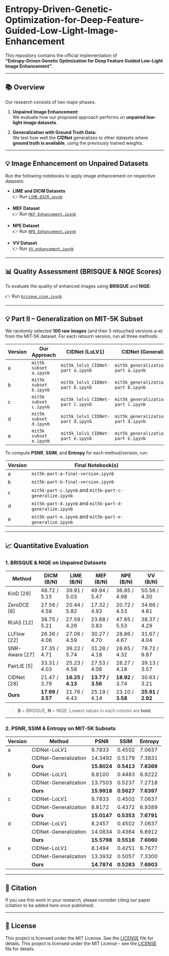 # Entropy-Driven-Genetic-Optimization-for-Deep-Feature-Guided-Low-Light-Image-Enhancement

This repository contains the official implementation of  
**"Entropy-Driven Genetic Optimization for Deep Feature Guided Low-Light Image Enhancement"**.

---

## 📚 Overview

Our research consists of two major phases:

1. **Unpaired Image Enhancement:**  
   We evaluate how our proposed approach performs on **unpaired low-light image datasets**.

2. **Generalization with Ground Truth Data:**  
   We test how well the **CIDNet** generalizes to other datasets where **ground truth is available**, using the previously trained weights.

---

## 💡 Image Enhancement on Unpaired Datasets

Run the following notebooks to apply image enhancement on respective datasets:

- **LIME and DICM Datasets**  
  👉 Run [`LIME-DICM.ipynb`](LIME-DICM.ipynb)

- **MEF Dataset**  
  👉 Run [`MEF Enhancement.ipynb`](MEF%20Enhancement.ipynb)

- **NPE Dataset**  
  👉 Run [`NPE Enhancement.ipynb`](NPE%20Enhancement.ipynb)

- **VV Dataset**  
  👉 Run [`VV_enhancement.ipynb`](VV_enhancement.ipynb)

---

## 📊 Quality Assessment (BRISQUE & NIQE Scores)

To evaluate the quality of enhanced images using **BRISQUE** and **NIQE**:

👉 Run [`brisque,niqe.ipynb`](brisque,niqe.ipynb)

---
## 💡 Part II – Generalization on MIT-5K Subset

We randomly selected **100 raw images** (and their 5 retouched versions a–e) from the MIT-5K dataset. For each retouch version, run all three methods:

| Version | Our Approach                                  | CIDNet (LoLV1)                                        | CIDNet (Generalization)                                 |
|---------|-----------------------------------------------|-------------------------------------------------------|---------------------------------------------------------|
| a       | `mit5k subset a.ipynb`                        | `mit5k_lolv1_CIDNet-part a.ipynb`                     | `mit5k_generalization_CIDNet-part a.ipynb`              |
| b       | `mit5k subset b.ipynb`                        | `mit5k_lolv1_CIDNet-part b.ipynb`                     | `mit5k_generalization_CIDNet-part b.ipynb`              |
| c       | `mit5k subset c.ipynb`                        | `mit5k_lolv1_CIDNet-part c.ipynb`                     | `mit5k_generalization_CIDNet-part c.ipynb`              |
| d       | `mit5k subset d.ipynb`                        | `mit5k_lolv1_CIDNet-part d.ipynb`                     | `mit5k_generalization_CIDNet-part d.ipynb`              |
| e       | `mit5k subset e.ipynb`                        | `mit5k_lolv1_CIDNet-part e.ipynb`                     | `mit5k_generalization_CIDNet-part e.ipynb`              |

To compute **PSNR**, **SSIM**, and **Entropy** for each method/version, run:

| Version | Final Notebook(s)                                                          |
|---------|----------------------------------------------------------------------------|
| a       | `mit5k-part-a-final-version.ipynb`                                         |
| b       | `mit5k-part-b-final-version.ipynb`                                         |
| c       | `mit5k-part-c.ipynb` and `mit5k-part-c-generalize.ipynb`                   |
| d       | `mit5k-part-d.ipynb` and `mit5k-part-d-generalize.ipynb`                   |
| e       | `mit5k-part-e.ipynb` and `mit5k-part-e-generalize.ipynb`                   |

---

## 📈 Quantitative Evaluation

### 1. BRISQUE & NIQE on Unpaired Datasets

| Method         | DICM (B/N)    | LIME (B/N)    | MEF (B/N)     | NPE (B/N)     | VV (B/N)      |
| -------------- | ------------- | ------------- | ------------- | ------------- | ------------- |
| KinD [29]      | 48.72 / 5.15  | 39.91 / 5.03  | 49.94 / 5.47  | 36.85 / 4.98  | 50.56 / 4.30  |
| ZeroDCE [6]    | 27.56 / 4.58  | 20.44 / 5.82  | 17.32 / 4.93  | 20.72 / 4.53  | 34.66 / 4.81  |
| RUAS [12]      | 38.75 / 5.21  | 27.59 / 4.26  | 23.68 / 3.83  | 47.85 / 5.53  | 38.37 / 4.29  |
| LLFlow [22]    | 26.36 / 4.06  | 27.06 / 4.59  | 30.27 / 4.70  | 28.86 / 4.67  | 31.67 / 4.04  |
| SNR-Aware [27] | 37.35 / 4.71  | 39.22 / 5.74  | 31.28 / 4.18  | 26.65 / 4.32  | 78.72 / 9.87  |
| PairLIE [5]    | 33.31 / 4.03  | 25.23 / 4.58  | 27.53 / 4.06  | 28.27 / 4.18  | 39.13 / 3.57  |
| CIDNet [28]    | 21.47 / 3.79  | **16.25 / 4.13**  | **13.77 / 3.56**  | **18.92** / 3.74  | 30.63 / 3.21  |
| **Ours**       | **17.99 / 3.57** | 21.76 / 4.43 | 25.19 / 4.14 | 23.10 / **3.58** | **25.91 / 2.92** |

> **B** = BRISQUE, **N** = NIQE. Lowest values in each column are **bold**.

---

### 2. PSNR, SSIM & Entropy on MIT-5K Subsets

| Version | Method                | PSNR    | SSIM    | Entropy |
| ------- | --------------------- | ------- | ------- | ------- |
| a       | CIDNet-LoLV1          | 9.7833  | 0.4502  | 7.0637  |
|         | CIDNet-Generalization | 14.3492 | 0.5179  | 7.3831  |
|         | **Ours**              | **15.8024** | **0.5413** | **7.6369** |
| b       | CIDNet-LoLV1          | 8.8100  | 0.4483  | 6.9222  |
|         | CIDNet-Generalization | 13.7503 | 0.5237  | 7.2718  |
|         | **Ours**              | **15.9918** | **0.5627** | **7.6397** |
| c       | CIDNet-LoLV1          | 9.7833  | 0.4502  | 7.0637  |
|         | CIDNet-Generalization | 8.8172  | 0.4372  | 6.9389  |
|         | **Ours**              | **15.0147** | **0.5353** | **7.6791** |
| d       | CIDNet-LoLV1          | 8.2457  | 0.4502  | 7.0637  |
|         | CIDNet-Generalization | 14.0834 | 0.4364  | 6.6912  |
|         | **Ours**              | **15.5798** | **0.5516** | **7.6060** |
| e       | CIDNet-LoLV1          | 8.1494  | 0.4251  | 6.7677  |
|         | CIDNet-Generalization | 13.3932 | 0.5057  | 7.3300  |
|         | **Ours**              | **14.7874** | **0.5283** | **7.6903** |

-----
## 🧪 Citation

If you use this work in your research, please consider citing our paper (citation to be added here once published).

---

## 📎 License

This project is licensed under the MIT License. See the [LICENSE](LICENSE) file for details.
This project is licensed under the MIT License - see the [LICENSE](LICENSE) file for details.

